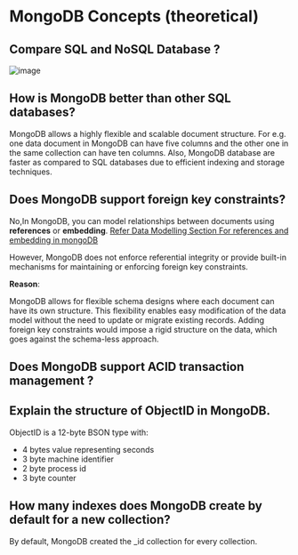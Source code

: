 # MongoDB Concepts (theoretical)

## Compare SQL and NoSQL Database ?

![image](https://github.com/pragyagupta333/MongoDB_Tutorial/assets/125549428/54c075b9-c602-40b3-ac71-0f0c6b376725)

## How is MongoDB better than other SQL databases?

MongoDB allows a highly flexible and scalable document structure. For e.g. one data document in MongoDB can have five columns and the other one in the same collection can have ten columns. 
Also, MongoDB database are faster as compared to SQL databases due to efficient indexing and storage techniques.

## Does MongoDB support foreign key constraints?

No,In MongoDB, you can model relationships between documents using **references** or **embedding**.
[Refer Data Modelling Section For references and embedding in mongoDB](https://github.com/pragyagupta333/MongoDB_Tutorial/blob/main/Basic_Overview.md)

However, MongoDB does not enforce referential integrity or provide built-in mechanisms for maintaining or enforcing foreign key constraints.

**Reason**:

MongoDB allows for flexible schema designs where each document can have its own structure. This flexibility enables easy modification of the data model without the need to update or migrate existing records. Adding foreign key constraints would impose a rigid structure on the data, which goes against the schema-less approach.

## Does MongoDB support ACID transaction management ?

## Explain the structure of ObjectID in MongoDB.

ObjectID is a 12-byte BSON type with:

- 4 bytes value representing seconds
- 3 byte machine identifier
- 2 byte process id
- 3 byte counter

## How many indexes does MongoDB create by default for a new collection?

By default, MongoDB created the _id collection for every collection.
